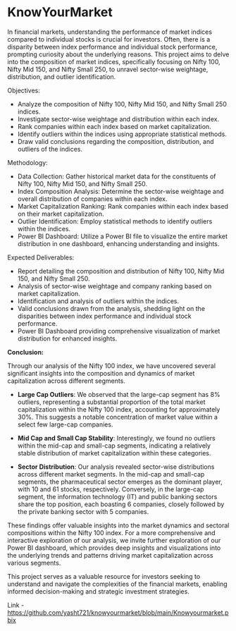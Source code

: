 # KnowYourMarket

In financial markets, understanding the performance of market indices compared to individual stocks is crucial for investors. Often, there is a disparity between index performance and individual stock performance, prompting curiosity about the underlying reasons. This project aims to delve into the composition of market indices, specifically focusing on Nifty 100, Nifty Mid 150, and Nifty Small 250, to unravel sector-wise weightage, distribution, and outlier identification.


Objectives:

- Analyze the composition of Nifty 100, Nifty Mid 150, and Nifty Small 250 indices.
- Investigate sector-wise weightage and distribution within each index.
- Rank companies within each index based on market capitalization.
- Identify outliers within the indices using appropriate statistical methods.
- Draw valid conclusions regarding the composition, distribution, and outliers of the indices.

Methodology:


- Data Collection: Gather historical market data for the constituents of Nifty 100, Nifty Mid 150, and Nifty Small 250.
- Index Composition Analysis: Determine the sector-wise weightage and overall distribution of companies within each index.
- Market Capitalization Ranking: Rank companies within each index based on their market capitalization.
- Outlier Identification: Employ statistical methods to identify outliers within the indices.
- Power BI Dashboard: Utilize a Power BI file to visualize the entire market distribution in one dashboard, enhancing understanding and insights.


Expected Deliverables:

- Report detailing the composition and distribution of Nifty 100, Nifty Mid 150, and Nifty Small 250.
- Analysis of sector-wise weightage and company ranking based on market capitalization.
- Identification and analysis of outliers within the indices.
- Valid conclusions drawn from the analysis, shedding light on the disparities between index performance and individual stock performance.
- Power BI Dashboard providing comprehensive visualization of market distribution for enhanced insights.

 **Conclusion:**

Through our analysis of the Nifty 100 index, we have uncovered several significant insights into the composition and dynamics of market capitalization across different segments.

- **Large Cap Outliers**: We observed that the large-cap segment has 8% outliers, representing a substantial proportion of the total market capitalization within the Nifty 100 index, accounting for approximately 30%. This suggests a notable concentration of market value within a select few large-cap companies.

- **Mid Cap and Small Cap Stability**: Interestingly, we found no outliers within the mid-cap and small-cap segments, indicating a relatively stable distribution of market capitalization within these categories.

- **Sector Distribution**: Our analysis revealed sector-wise distributions across different market segments. In the mid-cap and small-cap segments, the pharmaceutical sector emerges as the dominant player, with 10 and 61 stocks, respectively. Conversely, in the large-cap segment, the information technology (IT) and public banking sectors share the top position, each boasting 6 companies, closely followed by the private banking sector with 5 companies.

These findings offer valuable insights into the market dynamics and sectoral compositions within the Nifty 100 index. For a more comprehensive and interactive exploration of our analysis, we invite further exploration of our Power BI dashboard, which provides deep insights and visualizations into the underlying trends and patterns driving market capitalization across various segments.

This project serves as a valuable resource for investors seeking to understand and navigate the complexities of the financial markets, enabling informed decision-making and strategic investment strategies.

Link - https://github.com/yasht721/knowyourmarket/blob/main/Knowyourmarket.pbix
